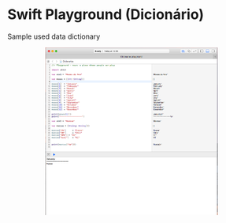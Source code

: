 # Swift Playground (Dicionário)

Sample used data dictionary


<p align="center">
  <img src="https://github.com/mvalbuquerque/Dicionario/blob/master/Sample.png" width="350"/>
</p>
